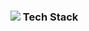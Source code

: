 <h3><img src="https://img.shields.io/badge/Vue-#4FC08D?style=flat-square&logo=v-art&logoColor=white" /> Tech Stack </h3>


